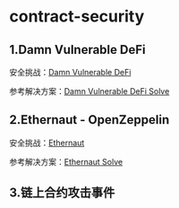 # contract-security


## 1.Damn Vulnerable DeFi
安全挑战：[Damn Vulnerable DeFi](https://gitlab.com/dengjizhang/damn-vulnerable-defi)

参考解决方案：[Damn Vulnerable DeFi Solve](https://gitlab.com/dengjizhang/damn-vulnerable-defi/-/tree/solve-v4?ref_type=heads)

## 2.Ethernaut - OpenZeppelin
安全挑战：[Ethernaut](https://ethernaut.openzeppelin.com/)

参考解决方案：[Ethernaut Solve](https://gitlab.com/dengjizhang/ethernaut/-/tree/slove?ref_type=heads)

## 3.链上合约攻击事件
